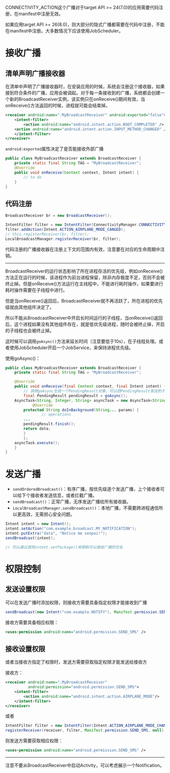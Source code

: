 CONNECTIVITY_ACTION这个广播对于target API >= 24(7.0)的应用需要代码注册，在manifest中注册无效。

如果应用target API >= 26(8.0)，则大部分的隐式广播都需要在代码中注册，不能在manifest中注册。大多数情况下应该使用JobScheduler。

# 接收广播
## 清单声明广播接收器
在清单中声明了广播接收器时，在安装应用的时候，系统会注册这个接收器，如果接到符合条件的广播，应用会被调起。对于每一条接收到的广播，系统都会创建一个新的BroadcastReceiver实例，该实例只在onReceive()期间有效，当onReceive()方法返回的时候，进程就可能会结束掉。

```xml
<receiver android:name=".MyBroadcastReceiver" android:exported="false">
    <intent-filter>
        <action android:name="android.intent.action.BOOT_COMPLETED" />
	<action android:name="android.intent.action.INPUT_METHOD_CHANGED" />
    </intent-filter>
</receiver>
```
`android:exported`属性决定了是否能接收外部广播
```java
public class MyBroadcastReceiver extends BroadcastReceiver {
    private static final String TAG = "MyBroadcastReceiver";
    @Override
    public void onReceive(Context context, Intent intent) {
        // to do
    }
}

```

## 代码注册
```java
BroadcastReceiver br = new BroadcastReceiver();

IntentFilter filter = new IntentFilter(ConnectivityManager.CONNECTIVITY_ACTION);
filter.addAction(Intent.ACTION_AIRPLANE_MODE_CANGED);
// this.registerReceiver(br, filter);
LocalBroadcastManager.registerReceiver(br, filter);
```
代码注册的广播接收器在注册上下文的范围内有效，注意要在对应的生命周期中注销。

---

BroadcastReceiver的运行状态影响了所在进程存活的优先级，例如onReceive()方法正在运行的时候，该进程作为前台进程保留，除非内存极度不足，否则不会被终止掉。但是onReceive()方法运行在主线程中，不能进行耗时操作，如果要进行耗时操作需要在子线程中进行。

但是当onReceive()返回后，BroadcastReceiver就不再活跃了，所在进程的优先级就由其他组件决定了。

所以不能从BroadcastReceiver中开启长时间运行的子线程，当onReceive()返回后，这个进程如果没有其他组件存在，就是低优先级进程，随时会被终止掉，开启的子线程也会被终止掉。

这时候可以调用`goAsync()`方法来延长时间（注意要低于10s），在子线程处理。或者使用JobScheduler开启一个JobService，来保持进程优先级。

使用goAsync()：
```java
public class MyBroadcastReceiver extends BroadcastReceiver {
    private static final String TAG = "MyBroadcastReceiver";

    @Override
    public void onReceive(final Context context, final Intent intent) {
        // 调用goAsync生成一个PendingResult对象，可以把PendingResult发送到子线程中进行处理，处理完毕必须调用pendingResult.finish()结束广播。
        final PendingResult pendingResult = goAsync();
	AsyncTask<String, Integer, String> asyncTask = new AsyncTask<String, Integer, String>() {
            @Override
	    protected String doInBackground(String... params) {
                // operations
		...
		pendingResult.finish();
		return data;
	    }
        };
	asyncTask.execute();
    }
}
```

# 发送广播
- `sendOrderedBroadcast()`：有序广播，按优先级逐个发送广播，上个接收者可以给下个接收者发送信息，或者拦截广播。
- `sendBroadcast()`：正常广播，无序发送广播给所有接收器。
- `LocalBroadcastManager.sendBroadcast()`：本地广播，不需要跨进程通信所以更高效，无需担心安全问题。

```java
Intent intent = new Intent();
intent.setAction("com.example.broadcast.MY_NOTIFICATION");
intent.putExtra("data", "Notice me senpai!");
sendBroadcast(intent);

// 可以通过调用intent.setPackage()来限制可以接收广播的包名
```
# 权限控制
## 发送设置权限
可以在发送广播时添加权限，则接收方需要具备指定权限才能接收到广播
```java
sendBroadcast(new Intent("com.example.NOTIFY"), Manifest.permission.SEND_SMS);
```
接收方需要具备相应权限：
```xml
<uses-permission android:name="android.permission.SEND_SMS" />
```


## 接收设置权限
或者当接收方指定了权限时，发送方需要获取指定权限才能发送给接收方

接收方：
```xml
<receiver android:name=".MyBroadcastReceiver"
          android:permission="android.permission.SEND_SMS">
    <intent-filter>
        <action android:name="android.intent.action.AIRPLANE_MODE"/>
    </intent-filter>
</receiver>
```
或者
```java
IntentFilter filter = new IntentFilter(Intent.ACTION_AIRPLANE_MODE_CHANGED);
registerReceiver(receiver, filter, Manifest.permission.SEND_SMS, null);
```

则发送方需要获取相应权限：
```xml
<uses-permission android:name="android.permission.SEND_SMS" />
```

---

注意不要从BroadcastReceiver中启动Activity，可以考虑展示一个Notification。
